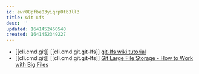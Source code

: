 ```yaml
---
id: ewr08pfbe03yiqrp0tb3ll3
title: Git Lfs
desc: ''
updated: 1641452460540
created: 1641452349227
---
```



- [[cli.cmd.git]] [[cli.cmd.git.git-lfs]] [git-lfs wiki tutorial](https://github.com/git-lfs/git-lfs/wiki/Tutorial)
- [[cli.cmd.git]] [[cli.cmd.git.git-lfs]] [Git Large File Storage - How to Work with Big Files](https://youtu.be/uLR1RNqJ1Mw)
